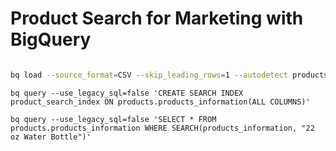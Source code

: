 # Product Search for Marketing with BigQuery


```bash

bq load --source_format=CSV --skip_leading_rows=1 --autodetect products.products_information gs://[PROJECT_ID]-bucket/products.csv
```
```
bq query --use_legacy_sql=false 'CREATE SEARCH INDEX product_search_index ON products.products_information(ALL COLUMNS)'
```
```
bq query --use_legacy_sql=false 'SELECT * FROM products.products_information WHERE SEARCH(products_information, "22 oz Water Bottle")'
```




